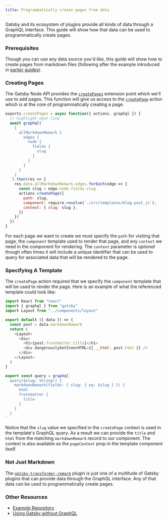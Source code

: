 ```yaml
---
title: Programmatically create pages from data
---
```


Gatsby and its ecosystem of plugins provide all kinds of data through a
GraphQL interface. This guide will show how that data can be used to
programmatically create pages.

### Prerequisites

Though you can use any data source you'd like, this guide will show how to
create pages from markdown files (following after the example introduced in
[earlier guides](/docs/adding-markdown-pages/)).

### Creating Pages

The Gatsby Node API provides the
[`createPages`](/docs/node-apis/#createPages)
extension point which we'll use to add pages. This function will give us
access to the
[`createPage`](/docs/actions/#createPage) action
which is at the core of programmatically creating a page.

```js:title=gatsby-node.js
exports.createPages = async function({ actions, graphql }) {
  // highlight-next-line
  await graphql(`
    {
      allMarkdownRemark {
        edges {
          node {
            fields {
              slug
            }
          }
        }
      }
    }
  `).then(res => {
    res.data.allMarkdownRemark.edges.forEach(edge => {
      const slug = edge.node.fields.slug
      actions.createPage({
        path: slug,
        component: require.resolve(`./src/templates/blog-post.js`),
        context: { slug: slug },
      })
    })
  })
}
```

For each page we want to create we must specify the `path` for visiting that
page, the `component` template used to render that page, and any `context`
we need in the component for rendering. The `context` parameter is
_optional_ though often times it will include a unique identifier that can
be used to query for associated data that will be rendered to the page.

### Specifying A Template

The `createPage` action required that we specify the `component` template
that will be used to render the page. Here is an example of what the
referenced template could look like:

```javascript:title=blog-post.js
import React from "react"
import { graphql } from "gatsby"
import Layout from "../components/layout"

export default ({ data }) => {
  const post = data.markdownRemark
  return (
    <Layout>
      <div>
        <h1>{post.frontmatter.title}</h1>
        <div dangerouslySetInnerHTML={{ __html: post.html }} />
      </div>
    </Layout>
  )
}

export const query = graphql`
  query($slug: String!) {
    markdownRemark(fields: { slug: { eq: $slug } }) {
      html
      frontmatter {
        title
      }
    }
  }
`
```

Notice that the `slug` value we specified in the `createPage` context is
used in the template's GraphQL query. As a result we can provide the `title`
and `html` from the matching `markdownRemark` record to our component. The
context is also available as the `pageContext` prop in the template
component itself.

### Not Just Markdown

The
[`gatsby-transformer-remark`](/packages/gatsby-transformer-remark/)
plugin is just one of a multitude of Gatsby plugins that can provide data
through the GraphQL interface. Any of that data can be used to
programmatically create pages.

### Other Resources

- [Example Repository](https://github.com/jbranchaud/gatsby-programmatic-pages)
- [Using Gatsby without GraphQL](/docs/using-gatsby-without-graphql/)
